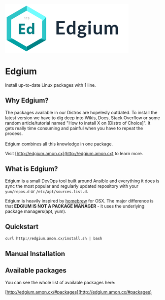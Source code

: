 
![](logo_with_text.png)

Edgium
======

Install up-to-date Linux packages with 1 line.



## Why Edgium?

The packages available in our Distros are hopelesly outdated. To install the latest 
version we have to dig deep into Wikis, Docs, Stack Overflow
or some random article/tutorial named "How to install X on [Distro of Choice]".
It gets really time consuming and painful when you have to repeat the process.
<br><br>
Edgium combines all this knowledge in one package. 

Visit [http://edgium.amon.cx](http://edgium.amon.cx) to learn more.



## What is Edgium?

Edgium is a small DevOps tool built around Ansible and everything it does is sync
the most popular and regularly updated repository with your 
`yum/repos.d` or `/etc/apt/sources.list.d`. 


Edgium is heavily inspired by <a href="http://brew.sh">homebrew</a> for 
OSX. The major difference is that **EDGIUM IS NOT A PACKAGE MANAGER** -
it uses the underlying package managers(apt, yum).

## Quickstart 


	curl http://edgium.amon.cx/install.sh | bash



## Manual Installation




## Available packages

You can see the whole list of available packages here:


[http://edgium.amon.cx/#packages](http://edgium.amon.cx/#packages)
